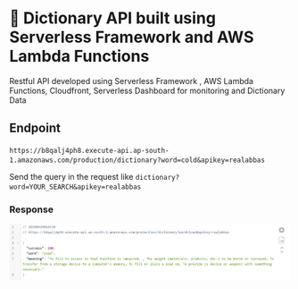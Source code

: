 # 🚀 Dictionary API built using Serverless Framework and AWS Lambda Functions

Restful API developed using Serverless Framework , AWS Lambda Functions, Cloudfront, Serverless Dashboard for monitoring and Dictionary Data

## Endpoint

`https://b8qalj4ph8.execute-api.ap-south-1.amazonaws.com/production/dictionary?word=cold&apikey=realabbas`

Send the query in the request like ``` dictionary?word=YOUR_SEARCH&apikey=realabbas ```


### Response

![FREE DICTIONARY API ENDPOINT RESPONSE](https://raw.githubusercontent.com/realabbas/dictionary-api/master/demo/response.png)

